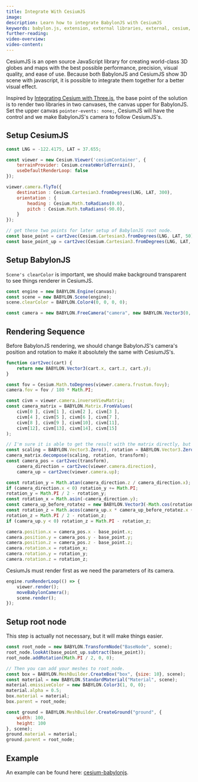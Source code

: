 ```yaml
---
title: Integrate With CesiumJS
image:
description: Learn how to integrate BabylonJS with CesiumJS
keywords: babylon.js, extension, external libraries, external, cesium, CesiumJS
further-reading:
video-overview:
video-content:
---
```


CesiumJS is an open source JavaScript library for creating world-class 3D globes and maps with the best possible performance, precision, visual quality, and ease of use. Because both BabylonJS and CesiumJS show 3D scene with javascript, it is possible to integrate them together for a better visual effect.

Inspired by [Integrating Cesium with Three.js](https://cesium.com/blog/2017/10/23/integrating-cesium-with-threejs/), the base point of the solution is to render two libraries in two canvases, the canvas upper for BabylonJS. Set the upper canvas `pointer-events: none;`, CesiumJS will have the control and we make BabylonJS's camera to follow CesiumJS's.
## Setup CesiumJS
```javascript
const LNG = -122.4175, LAT = 37.655;

const viewer = new Cesium.Viewer('cesiumContainer', {
    terrainProvider: Cesium.createWorldTerrain(),
    useDefaultRenderLoop: false
});

viewer.camera.flyTo({
    destination : Cesium.Cartesian3.fromDegrees(LNG, LAT, 300),
    orientation : {
        heading : Cesium.Math.toRadians(0.0),
        pitch : Cesium.Math.toRadians(-90.0),
    }
});

// get these two points for later setup of BabylonJS root node.
const base_point = cart2vec(Cesium.Cartesian3.fromDegrees(LNG, LAT, 50));
const base_point_up = cart2vec(Cesium.Cartesian3.fromDegrees(LNG, LAT, 300));
```

## Setup BabylonJS
`Scene's clearColor` is important, we should make background transparent to see things renderer in CesiumJS.
```javascript
const engine = new BABYLON.Engine(canvas);
const scene = new BABYLON.Scene(engine);
scene.clearColor = BABYLON.Color4(0, 0, 0, 0);

const camera = new BABYLON.FreeCamera("camera", new BABYLON.Vector3(0, 0, -10), scene);
```

## Rendering Sequence
Before BabylonJS rendering, we should change BabylonJS's camera's position and rotation to make it absolutely the same with CesiumJS's.
```javascript
function cart2vec(cart) {
    return new BABYLON.Vector3(cart.x, cart.z, cart.y);
}

const fov = Cesium.Math.toDegrees(viewer.camera.frustum.fovy);
camera.fov = fov / 180 * Math.PI;

const civm = viewer.camera.inverseViewMatrix;
const camera_matrix = BABYLON.Matrix.FromValues(
    civm[0 ], civm[1 ], civm[2 ], civm[3 ],
    civm[4 ], civm[5 ], civm[6 ], civm[7 ],
    civm[8 ], civm[9 ], civm[10], civm[11],
    civm[12], civm[13], civm[14], civm[15]
);

// I'm sure it is able to get the result with the matrix directly, but I'm not familiar with matrixs, so you can do it yourselves.:)
const scaling = BABYLON.Vector3.Zero(), rotation = BABYLON.Vector3.Zero(), transform = BABYLON.Vector3.Zero();
camera_matrix.decompose(scaling, rotation, transform);
const camera_pos = cart2vec(transform),
    camera_direction = cart2vec(viewer.camera.direction),
    camera_up = cart2vec(viewer.camera.up);

const rotation_y = Math.atan(camera_direction.z / camera_direction.x);
if (camera_direction.x < 0) rotation_y += Math.PI;
rotation_y = Math.PI / 2 - rotation_y;
const rotation_x = Math.asin(-camera_direction.y);
const camera_up_before_rotatez = new BABYLON.Vector3(-Math.cos(rotation_y), 0, Math.sin(rotation_y));
const rotation_z = Math.acos(camera_up.x * camera_up_before_rotatez.x + camera_up.y * camera_up_before_rotatez.y + camera_up.z * camera_up_before_rotatez.z);
rotation_z = Math.PI / 2 - rotation_z;
if (camera_up.y < 0) rotation_z = Math.PI - rotation_z;

camera.position.x = camera_pos.x - base_point.x;
camera.position.y = camera_pos.y - base_point.y;
camera.position.z = camera_pos.z - base_point.z;
camera.rotation.x = rotation_x;
camera.rotation.y = rotation_y;
camera.rotation.z = rotation_z;
```
CesiumJs must render first as we need the parameters of its camera.
```javascript
engine.runRenderLoop(() => {
    viewer.render();
    moveBabylonCamera();
    scene.render();
});
```
## Setup root node
This step is actually not necessary, but it will make things easier.
```javascript
const root_node = new BABYLON.TransformNode("BaseNode", scene);
root_node.lookAt(base_point_up.subtract(base_point));
root_node.addRotation(Math.PI / 2, 0, 0);

// Then you can add your meshes to root_node.
const box = BABYLON.MeshBuilder.CreateBox("box", {size: 10}, scene);
const material = new BABYLON.StandardMaterial("Material", scene);
material.emissiveColor = new BABYLON.Color3(1, 0, 0);
material.alpha = 0.5;
box.material = material;
box.parent = root_node;

const ground = BABYLON.MeshBuilder.CreateGround("ground", {
    width: 100,
    height: 100
}, scene);
ground.material = material;
ground.parent = root_node;
```
## Example
An example can be found here: [cesium-babylonjs](https://https://github.com/Hypnosss/cesium-babylonjs).